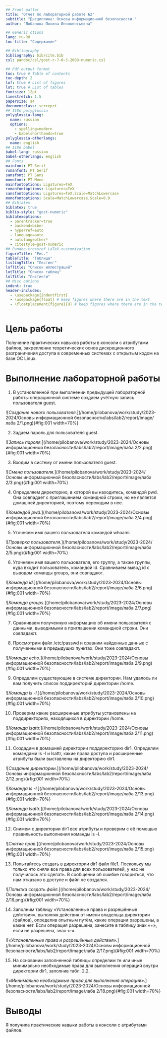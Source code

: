 ```yaml
---
## Front matter
title: "Отчет по лабораторной работе №2"
subtitle: "Дисциплина: Основы информационной безопасности."
author: "Лобанова Полина Иннокентьевна"

## Generic otions
lang: ru-RU
toc-title: "Содержание"

## Bibliography
bibliography: bib/cite.bib
csl: pandoc/csl/gost-r-7-0-5-2008-numeric.csl

## Pdf output format
toc: true # Table of contents
toc-depth: 2
lof: true # List of figures
lot: true # List of tables
fontsize: 12pt
linestretch: 1.5
papersize: a4
documentclass: scrreprt
## I18n polyglossia
polyglossia-lang:
  name: russian
  options:
	- spelling=modern
	- babelshorthands=true
polyglossia-otherlangs:
  name: english
## I18n babel
babel-lang: russian
babel-otherlangs: english
## Fonts
mainfont: PT Serif
romanfont: PT Serif
sansfont: PT Sans
monofont: PT Mono
mainfontoptions: Ligatures=TeX
romanfontoptions: Ligatures=TeX
sansfontoptions: Ligatures=TeX,Scale=MatchLowercase
monofontoptions: Scale=MatchLowercase,Scale=0.9
## Biblatex
biblatex: true
biblio-style: "gost-numeric"
biblatexoptions:
  - parentracker=true
  - backend=biber
  - hyperref=auto
  - language=auto
  - autolang=other*
  - citestyle=gost-numeric
## Pandoc-crossref LaTeX customization
figureTitle: "Рис."
tableTitle: "Таблица"
listingTitle: "Листинг"
lofTitle: "Список иллюстраций"
lotTitle: "Список таблиц"
lolTitle: "Листинги"
## Misc options
indent: true
header-includes:
  - \usepackage{indentfirst}
  - \usepackage{float} # keep figures where there are in the text
  - \floatplacement{figure}{H} # keep figures where there are in the text
---
```


# Цель работы

Получение практических навыков работы в консоли с атрибутами файлов, закрепление теоретических основ дискреционного разграничения доступа в современных системах с открытым кодом на базе ОС Linux.

# Выполнение лабораторной работы

1. В установленной при выполнении предыдущей лабораторной работы операционной системе создаем учётную запись пользователя guest.

![*Создание нового пользователя.*](/home/pilobanova/work/study/2023-2024/Основы информационной безопасности/labs/lab2/report/image/лаба 2/1.png){#fig:001 width=70%}

2. Задаем пароль для пользователя guest.

![*Запись пароля.*](/home/pilobanova/work/study/2023-2024/Основы информационной безопасности/labs/lab2/report/image/лаба 2/2.png){#fig:001 width=70%}

3. Входим в систему от имени пользователя guest.

![*Смена пользователя.*](/home/pilobanova/work/study/2023-2024/Основы информационной безопасности/labs/lab2/report/image/лаба 2/3.png){#fig:001 width=70%}

4. Определяем директорию, в которой вы находитесь, командой pwd. Она совпадает с приглашением командной строки, но не является домашней директорией, поэтому переходим в нее.

![*Командой pwd.*](/home/pilobanova/work/study/2023-2024/Основы информационной безопасности/labs/lab2/report/image/лаба 2/4.png){#fig:001 width=70%}

5. Уточняем имя вашего пользователя командой whoami.

![*Проверка пользователя.*](/home/pilobanova/work/study/2023-2024/Основы информационной безопасности/labs/lab2/report/image/лаба 2/5.png){#fig:001 width=70%}

6. Уточняем имя вашего пользователя, его группу, а также группы, куда входит пользователь, командой id. Сравниваем вывод id с выводом команды groups, они совпадают.

![*Команда id.*](/home/pilobanova/work/study/2023-2024/Основы информационной безопасности/labs/lab2/report/image/лаба 2/6.png){#fig:001 width=70%}

![*Команда groups.*](/home/pilobanova/work/study/2023-2024/Основы информационной безопасности/labs/lab2/report/image/лаба 2/7.png){#fig:001 width=70%}

7. Сравниваем полученную информацию об имени пользователя с данными, выводимыми в приглашении командной строки. Они совпадают.

8. Просмотрим файл /etc/passwd и сравним найденные данные с полученными в предыдущих пунктах. Они тоже совпадают.

![*Команда echo.*](/home/pilobanova/work/study/2023-2024/Основы информационной безопасности/labs/lab2/report/image/лаба 2/9.png){#fig:001 width=70%}

9. Определим существующие в системе директории. Нам удалось ли вам получить список поддиректорий директории /home. 

![*Команда ls -l.*](/home/pilobanova/work/study/2023-2024/Основы информационной безопасности/labs/lab2/report/image/лаба 2/10.png){#fig:001 width=70%}

10. Проверим какие расширенные атрибуты установлены на поддиректориях, находящихся в директории /home.

![*Команда lsattr.*](/home/pilobanova/work/study/2023-2024/Основы информационной безопасности/labs/lab2/report/image/лаба 2/11.png){#fig:001 width=70%}

11. Создадим в домашней директории поддиректорию dir1. Определим командами ls -l и lsattr, какие права доступа и расширенные атрибуты были выставлены на директорию dir1.

![*Создание директории.*](/home/pilobanova/work/study/2023-2024/Основы информационной безопасности/labs/lab2/report/image/лаба 2/12.png){#fig:001 width=70%}

![*Команда ls -l.*](/home/pilobanova/work/study/2023-2024/Основы информационной безопасности/labs/lab2/report/image/лаба 2/13.png){#fig:001 width=70%}

![*Команда lsattr.*](/home/pilobanova/work/study/2023-2024/Основы информационной безопасности/labs/lab2/report/image/лаба 2/14.png){#fig:001 width=70%}

12. Снимем с директории dir1 все атрибуты и проверим с её помощью правильность выполнения команды
ls -l.

![*Снятие прав.*](/home/pilobanova/work/study/2023-2024/Основы информационной безопасности/labs/lab2/report/image/лаба 2/15.png){#fig:001 width=70%}

13. Попытайтесь создать в директории dir1 файл file1. Поскольку мы только что сняли все права для всех пользователей, у нас не получилось это сделать. В сообщении об ошибке говориться, что нам отказано в доступе и файл не создался.

![*Попытка создать файл.*](/home/pilobanova/work/study/2023-2024/Основы информационной безопасности/labs/lab2/report/image/лаба 2/16.png){#fig:001 width=70%}

14. Заполним таблицу «Установленные права и разрешённые действия», выполняя действия от имени владельца директории (файлов), определив опытным путём, какие операции разрешены, а какие нет. Если операция разрешена, занесите в таблицу знак «+», если не разрешена, знак «-».

![*«Установленные права и разрешённые действия».*](/home/pilobanova/work/study/2023-2024/Основы информационной безопасности/labs/lab2/report/image/лаба 2/17.png){#fig:001 width=70%}

15. На основании заполненной таблицы определим те или иные минимально необходимые права для выполнения операций внутри директории dir1, заполнив табл. 2.2.

![*«Минимально необходимые права для выполнения операций».*](/home/pilobanova/work/study/2023-2024/Основы информационной безопасности/labs/lab2/report/image/лаба 2/18.png){#fig:001 width=70%}

# Выводы

Я получила практические навыки работы в консоли с атрибутами файлов.
